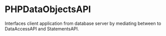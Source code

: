 # PHPDataObjectsAPI
Interfaces client application from database server by mediating between to DataAccessAPI and StatementsAPI.
